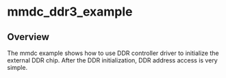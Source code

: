 # mmdc_ddr3_example

## Overview
The mmdc example shows how to use DDR controller driver to initialize the external DDR chip.
After the DDR initialization, DDR address access is very simple.




